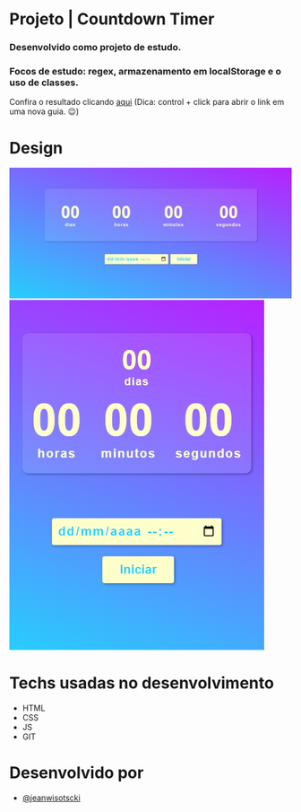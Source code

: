 # Projeto | Countdown Timer

### Desenvolvido como projeto de estudo.

### Focos de estudo: regex, armazenamento em localStorage e o uso de classes.

Confira o resultado clicando [aqui](https://jeanwisotscki.github.io/countdown/) (Dica: control + click para abrir o link em uma nova guia. 😉)

# Design

![Desktop](./desktop.png)
![Mobile](./mobile.png)

# Techs usadas no desenvolvimento

- HTML
- CSS
- JS
- GIT

# Desenvolvido por

- [@jeanwisotscki](https://github.com/jeanwisotscki/)
